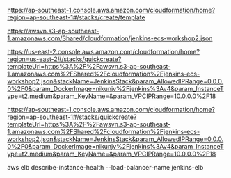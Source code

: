 https://ap-southeast-1.console.aws.amazon.com/cloudformation/home?region=ap-southeast-1#/stacks/create/template

https://awsvn.s3-ap-southeast-1.amazonaws.com/Shared/cloudformation/jenkins-ecs-workshop2.json

https://us-east-2.console.aws.amazon.com/cloudformation/home?region=us-east-2#/stacks/quickcreate?templateUrl=https%3A%2F%2Fawsvn.s3-ap-southeast-1.amazonaws.com%2FShared%2Fcloudformation%2Fjenkins-ecs-workshop2.json&stackName=JenkinsStack&param_AllowedIPRange=0.0.0.0%2F0&param_DockerImage=nikunjv%2Fjenkins%3Av4&param_InstanceType=t2.medium&param_KeyName=&param_VPCIPRange=10.0.0.0%2F18

https://ap-southeast-1.console.aws.amazon.com/cloudformation/home?region=ap-southeast-1#/stacks/quickcreate?templateUrl=https%3A%2F%2Fawsvn.s3-ap-southeast-1.amazonaws.com%2FShared%2Fcloudformation%2Fjenkins-ecs-workshop2.json&stackName=JenkinsStack&param_AllowedIPRange=0.0.0.0%2F0&param_DockerImage=nikunjv%2Fjenkins%3Av4&param_InstanceType=t2.medium&param_KeyName=&param_VPCIPRange=10.0.0.0%2F18

aws elb describe-instance-health --load-balancer-name jenkins-elb